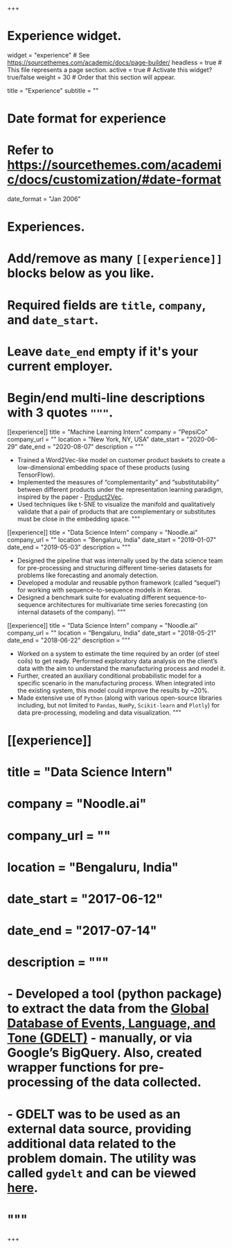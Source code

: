 +++
# Experience widget.
widget = "experience"  # See https://sourcethemes.com/academic/docs/page-builder/
headless = true  # This file represents a page section.
active = true  # Activate this widget? true/false
weight = 30  # Order that this section will appear.

title = "Experience"
subtitle = ""

# Date format for experience
#   Refer to https://sourcethemes.com/academic/docs/customization/#date-format
date_format = "Jan 2006"

# Experiences.
#   Add/remove as many `[[experience]]` blocks below as you like.
#   Required fields are `title`, `company`, and `date_start`.
#   Leave `date_end` empty if it's your current employer.
#   Begin/end multi-line descriptions with 3 quotes `"""`.
[[experience]]
  title = "Machine Learning Intern"
  company = "PepsiCo"
  company_url = ""
  location = "New York, NY, USA"
  date_start = "2020-06-29"
  date_end = "2020-08-07"
  description = """
  - Trained a Word2Vec-like model on customer product baskets to create a low-dimensional embedding space of these products (using TensorFlow).
  - Implemented the measures of “complementarity” and “substitutability” between different products under the representation learning paradigm, inspired by the paper - [Product2Vec](https://papers.ssrn.com/sol3/papers.cfm?abstract_id=3519358).
  - Used techniques like t-SNE to visualize the manifold and qualitatively validate that a pair of products that are complementary or substitutes must be close in the embedding space.
  """

[[experience]]
  title = "Data Science Intern"
  company = "Noodle.ai"
  company_url = ""
  location = "Bengaluru, India"
  date_start = "2019-01-07"
  date_end = "2019-05-03"
  description = """
  - Designed the pipeline that was internally used by the data science team for pre-processing and structuring different time-series datasets for problems like forecasting and anomaly detection.
  - Developed a modular and reusable python framework (called “sequel”) for working with sequence-to-sequence models in Keras.
  - Designed a benchmark suite for evaluating different sequence-to-sequence architectures for multivariate time series forecasting (on internal datasets of the company).
  """

[[experience]]
  title = "Data Science Intern"
  company = "Noodle.ai"
  company_url = ""
  location = "Bengaluru, India"
  date_start = "2018-05-21"
  date_end = "2018-06-22"
  description = """
  - Worked on a system to estimate the time required by an order (of steel coils) to get ready. Performed exploratory data analysis on the client’s data with the aim to understand the manufacturing process and model it.
  - Further, created an auxiliary conditional probabilistic model for a specific scenario in the manufacturing process. When integrated into the existing system, this model could improve the results by ~20%.
  - Made extensive use of `Python` (along with various open-source libraries including, but not limited to `Pandas`, `NumPy`, `Scikit-learn` and `Plotly`) for data pre-processing, modeling and data visualization.
  """

# [[experience]]
#   title = "Data Science Intern"
#   company = "Noodle.ai"
#   company_url = ""
#   location = "Bengaluru, India"
#   date_start = "2017-06-12"
#   date_end = "2017-07-14"
#   description = """
#   - Developed a tool (python package) to extract the data from the [Global Database of Events, Language, and Tone (GDELT)](https://www.gdeltproject.org/) - manually, or via Google’s BigQuery. Also, created wrapper functions for pre-processing of the data collected. 
#   - GDELT was to be used as an external data source, providing additional data related to the problem domain. The utility was called `gydelt` and can be viewed [here](https://mrinaljain17.github.io/gydelt/).
#   """

+++
